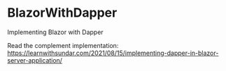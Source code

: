# BlazorWithDapper
Implementing Blazor with Dapper

Read the complement implementation: https://learnwithsundar.com/2021/08/15/implementing-dapper-in-blazor-server-application/

